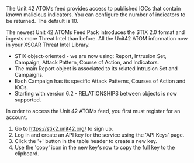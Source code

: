 The Unit 42 ATOMs feed provides access to published IOCs that contain known malicious indicators. You can configure the number of indicators to be returned. The default is 10.

The newest Unit 42 ATOMs Feed Pack introduces the STIX 2.0 format and ingests more Threat Intel than before. All the Unit42 ATOM information now in your XSOAR Threat Intel Library.
- STIX object-oriented - we are now using: Report, Intrusion Set, Campaign, Attack Pattern, Course of Action, and Indicators.
- The main Report object is associated to its related Intrusion Set and Campaigns.
- Each Campaign has its specific Attack Patterns, Courses of Action and IOCs. 
- Starting with version 6.2 - RELATIONSHIPS between objects is now supported.

In order to access the Unit 42 ATOMs feed, you first must register for an account.

1. Go to https://stix2.unit42.org/ to sign up.
2. Log in and create an API key for the service using the 'API Keys' page.
3. Click the '+' button in the table header to create a new key.
4. Use the 'copy' icon in the new key's row to copy the full key to the clipboard.

